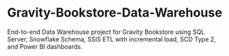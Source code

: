 # Gravity-Bookstore-Data-Warehouse
End-to-end Data Warehouse project for Gravity Bookstore using SQL Server, Snowflake Schema, SSIS ETL with incremental load, SCD Type 2, and Power BI dashboards.
